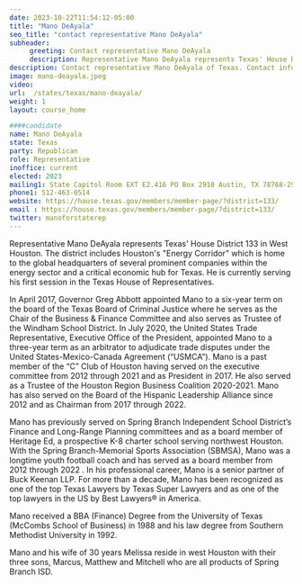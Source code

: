 ```yaml
---
date: 2023-10-22T11:54:12-05:00
title: "Mano DeAyala"
seo_title: "contact representative Mano DeAyala"
subheader:
     greeting: Contact representative Mano DeAyala
     description: Representative Mano DeAyala represents Texas' House District 133 in West Houston. The district includes Houston's "Energy Corridor" which is home to the global headquarters of several prominent companies within the energy sector and a critical economic hub for Texas. He is currently serving his first session in the Texas House of Representatives.
description: Contact representative Mano DeAyala of Texas. Contact information for Mano DeAyala includes email address, phone number, and mailing address.
image: mano-deayala.jpeg
video:
url:  /states/texas/mano-deayala/
weight: 1
layout: course_home

####candidate
name: Mano DeAyala
state: Texas
party: Republican
role: Representative
inoffice: current
elected: 2023
mailing1: State Capitol Room EXT E2.416 PO Box 2910 Austin, TX 78768-2910
phone1: 512-463-0514
website: https://house.texas.gov/members/member-page/?district=133/
email : https://house.texas.gov/members/member-page/?district=133/
twitter: manoforstaterep
---
```


Representative Mano DeAyala represents Texas' House District 133 in West Houston. The district includes Houston's "Energy Corridor" which is home to the global headquarters of several prominent companies within the energy sector and a critical economic hub for Texas. He is currently serving his first session in the Texas House of Representatives.

In April 2017, Governor Greg Abbott appointed Mano to a six-year term on the board of the Texas Board of Criminal Justice where he serves as the Chair of the Business & Finance Committee and also serves as Trustee of the Windham School District. In July 2020, the United States Trade Representative, Executive Office of the President, appointed Mano to a three-year term as an arbitrator to adjudicate trade disputes under the United States-Mexico-Canada Agreement (“USMCA”).
Mano is a past member of the “C” Club of Houston having served on the executive committee from 2012 through 2021 and as President in 2017. He also served as a Trustee of the Houston Region Business Coalition 2020-2021. Mano has also served on the Board of the Hispanic Leadership Alliance since 2012 and as Chairman from 2017 through 2022.

Mano has previously served on Spring Branch Independent School District’s Finance and Long-Range Planning committees and as a board member of Heritage Ed, a prospective K-8 charter school serving northwest Houston. With the Spring Branch-Memorial Sports Association (SBMSA), Mano was a longtime youth football coach and has served as a board member from 2012 through 2022
.
In his professional career, Mano is a senior partner of Buck Keenan LLP. For more than a decade, Mano has been recognized as one of the top Texas Lawyers by Texas Super Lawyers and as one of the top lawyers in the US by Best Lawyers® in America.

Mano received a BBA (Finance) Degree from the University of Texas (McCombs School of Business) in 1988 and his law degree from Southern Methodist University in 1992.

Mano and his wife of 30 years Melissa reside in west Houston with their three sons, Marcus, Matthew and Mitchell who are all products of Spring Branch ISD.
